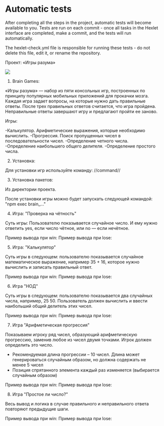 # Automatic tests

After completing all the steps in the project, automatic tests will become available to you. Tests are run on each commit - once all tasks in the Hexlet interface are completed, make a commit, and the tests will run automatically.

The hexlet-check.yml file is responsible for running these tests - do not delete this file, edit it, or rename the repository.

Проект: «Игры разума»

<a href="https://codeclimate.com/github/S1lnce21/frontend-project-44/maintainability"><img src="https://api.codeclimate.com/v1/badges/0da73a5ed31bf1eb4bd6/maintainability" /></a>

1. Brain Games:

«Игры разума» — набор из пяти консольных игр, построенных по принципу популярных мобильных приложений для прокачки мозга. 
Каждая игра задает вопросы, на которые нужно дать правильные ответы. После трех правильных ответов считается, что игра пройдена. 
Неправильные ответы завершают игру и предлагают пройти ее заново. 

Игры:

-Калькулятор. Арифметические выражения, которые необходимо вычислить.
-Прогрессия. Поиск пропущенных чисел в последовательности чисел.
-Определение четного числа.
-Определение наибольшего общего делителя.
-Определение простого числа.

2. Установка:

Для установки игр используйте команду:
//command//

3. Установка пакетов:

Из директории проекта.

После установки игры можно будет запускать следующей командой:
"npm exec brain_..."

4. Игра: "Проверка на чётность"

Суть игры: Пользователю показывается случайное число. 
И ему нужно ответить yes, если число чётное, или no — если нечётное.

Пример вывода при win: 
Пример вывода при lose:

5. Игра: "Калькулятор"

Суть игры в следующем: пользователю показывается случайное математическое выражение, например 35 + 16, которое нужно вычислить и записать правильный ответ.

Пример вывода при win: 
Пример вывода при lose:

6. Игра "НОД"

Суть игры в следующем: пользователю показывается два случайных числа, например, 25 50. 
Пользователь должен вычислить и ввести наибольший общий делитель этих чисел.

Пример вывода при win: 
Пример вывода при lose:

7. Игра "Арифметическая прогрессия"

Показываем игроку ряд чисел, образующий арифметическую прогрессию, заменив любое из чисел двумя точками. 
Игрок должен определить это число.

- Рекомендуемая длина прогрессии – 10 чисел. 
Длина может генерироваться случайным образом, но должна содержать не менее 5 чисел
- Позиция спрятанного элемента каждый раз изменяется (выбирается случайным образом)

Пример вывода при win: 
Пример вывода при lose:

8. Игра "Простое ли число?"

Весь вывод и логика в случае правильного и неправильного ответа повторяют предыдущие шаги.

Пример вывода при win: 
Пример вывода при lose: